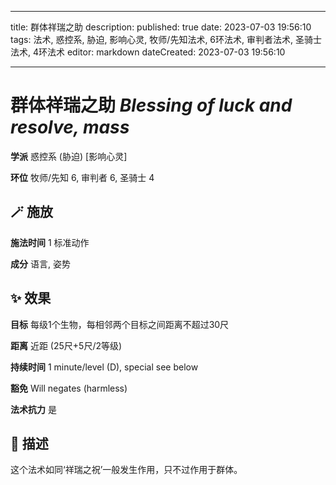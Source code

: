 
---
title: 群体祥瑞之助
description: 
published: true
date: 2023-07-03 19:56:10
tags: 法术, 惑控系, 胁迫, 影响心灵, 牧师/先知法术, 6环法术, 审判者法术, 圣骑士法术, 4环法术
editor: markdown
dateCreated: 2023-07-03 19:56:10

---

# **群体祥瑞之助** *Blessing of luck and resolve, mass*

**学派** 惑控系 (胁迫) \[影响心灵\] 

**环位** 牧师/先知 6, 审判者 6, 圣骑士 4

## 🪄 施放

**施法时间** 1 标准动作

**成分** 语言, 姿势

## ✨ 效果 

**目标** 每级1个生物，每相邻两个目标之间距离不超过30尺 

**距离** 近距 (25尺+5尺/2等级)  

**持续时间** 1 minute/level (D), special see below 

**豁免** Will negates (harmless)

**法术抗力** 是

## 📖 描述

这个法术如同‘祥瑞之祝’一般发生作用，只不过作用于群体。
    